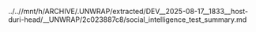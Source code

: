 ../..//mnt/h/ARCHIVE/.UNWRAP/extracted/DEV__2025-08-17__1833__host-duri-head/__UNWRAP/2c023887c8/social_intelligence_test_summary.md